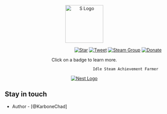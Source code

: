 <p align="center">
  <a href="https://github.com/Karbone-DEV/SteamAchievementSpammer" target="blank"><img src="https://upload.wikimedia.org/wikipedia/commons/thumb/c/c1/Steam_2016_logo_black.svg/295px-Steam_2016_logo_black.svg.png?20210923141018" width="120" alt="S Logo" /></a>
</p>

&nbsp;&nbsp;&nbsp;&nbsp;&nbsp;&nbsp;&nbsp;&nbsp;&nbsp;&nbsp;&nbsp;&nbsp;&nbsp;&nbsp;&nbsp;&nbsp;&nbsp;&nbsp;&nbsp;&nbsp;&nbsp;&nbsp;&nbsp;&nbsp;&nbsp;&nbsp;&nbsp;&nbsp;&nbsp;&nbsp;&nbsp;&nbsp;&nbsp;&nbsp;&nbsp;&nbsp;&nbsp;&nbsp;&nbsp;&nbsp;&nbsp;&nbsp;&nbsp;&nbsp;&nbsp;&nbsp;&nbsp;&nbsp;&nbsp;&nbsp;&nbsp;&nbsp;&nbsp;&nbsp;&nbsp;
[![Star](https://img.shields.io/badge/-Give%20this%20repo%20a%20star!-yellow)](https://github.com/Karbone-DEV/SteamAchievementSpammer)
[![Tweet](https://img.shields.io/twitter/url/http/shields.io.svg?style=social)](https://twitter.com/intent/tweet?text=Receive%20all%20Steam%20Achievements%20not%20yet%20unlocked%20on%20%20&url=https://github.com/Karbone-DEV/SteamAchievementSpammer&via=KarboneChad&hashtags=Steam,Achievements,Free)
[![Steam Group](https://img.shields.io/badge/Steam%20Group-Join!-blue)](https://steamcommunity.com/groups/meutegroup)
[![Donate](https://img.shields.io/badge/donate-%241-orange)](https://paypal.me/karboneyt)
<p align="center">Click on a badge to learn more.</p>


                                           Idle Steam Achievement Farmer


<p align="center">
  <a href="https://cdn.discordapp.com/attachments/1046903573675511829/1055949335482880041/photoo.png" target="blank"><img src="https://cdn.discordapp.com/attachments/1046903573675511829/1055949335482880041/photoo.png" alt="Nest Logo" /></a>
</p>

## Stay in touch

* Author - [@KarboneChad]
